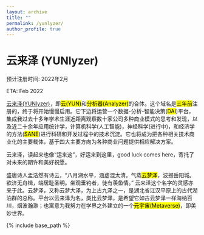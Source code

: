 ```yaml
---
layout: archive
title: ""
permalink: /yunlyzer/
author_profile: true
---
```


云来泽 (YUNlyzer)
====

预计注册时间: 2022年2月

ETA: Feb 2022

<a href="https://www.yunlyzer.com" target="_blank">云来泽(YUNlyzer)</a>，即<mark>云(YUN)</mark>和<mark>分析器(Analyzer)</mark>的合体。这个域名是<mark>三年前</mark>注册的，终于将开始慢慢启用。它下边将运营一个数据-分析-智能决策(<mark>DAI</mark>)平台，集成我过去十多年学术生涯近距离观察数十家公司多种商业模式的思考和发现，以及近二十余年应用统计学，计算机科学(人工智能)，神经科学(进行中)，和经济学的方法(<mark>SANE</mark>)进行科研和开发过程中的技术沉淀。它也将成为把各种相关技术商业化的主要载体，基于四大主要方向为各种商业问题提供相应解决方案。

云来泽，读起来也像“运来这”，好运来到这里，good luck comes here，寄托了对未来的期许和美好祝愿。

盛唐诗人孟浩然有诗云，“八月湖水平，涵虚混太清。气蒸<mark>云梦泽</mark>，波撼岳阳城。欲济无舟楫，端居耻圣明。坐观垂钓者，徒有羡鱼情。” 云来泽这个名字的灵感亦来于此。云梦泽，又称云梦大泽，为上古九泽之一，是湖北省江汉平原上的古代湖泊群的总称。平台以云来泽为名，类比云梦泽，是希望它如古云梦泽一样海纳百川，烟波瀚渺；也寓意为我努力在学界之外建立的一个<mark>元宇宙(Metaverse)</mark>，即美妙世界。

{% include base_path %}

<!-- below includes the original papers -->
<!--

{% for post in site.publications reversed %}
  {% include archive-single.html %}
{% endfor %}

-->
